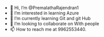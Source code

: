 - 👋 Hi, I’m @PremalathaRajendran1
- 👀 I’m interested in learning Azure
- 🌱 I’m currently learning Git and git Hub
- 💞️ I’m looking to collaborate on With people
- 📫 How to reach me at 9962553440.

<!---
PremalathaRajendran1/PremalathaRajendran1 is a ✨ special ✨ repository because its `README.md` (this file) appears on your GitHub profile.
You can click the Preview link to take a look at your changes.
--->
